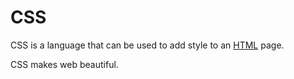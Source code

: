 # CSS



CSS is a language that can be used to add style to an [HTML](/wiki/HTML) page.

CSS makes web beautiful.